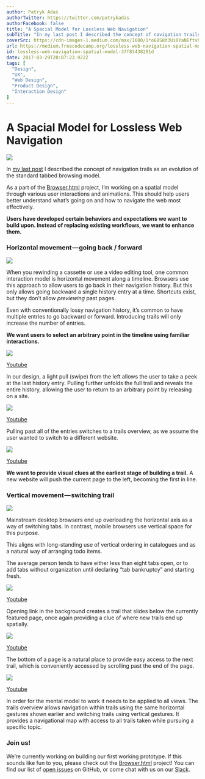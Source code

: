 ```yaml
---
author: Patryk Adaś
authorTwitter: https://twitter.com/patrykadas
authorFacebook: false
title: "A Spacial Model for Lossless Web Navigation"
subTitle: "In my last post I described the concept of navigation trails as an evolution of the standard tabbed browsing model...."
coverSrc: https://cdn-images-1.medium.com/max/1600/1*o68S8d3Ui0YaNEftvhqGcg.png
url: https://medium.freecodecamp.org/lossless-web-navigation-spatial-model-37f83438201d
id: lossless-web-navigation-spatial-model-37f83438201d
date: 2017-03-29T20:07:23.922Z
tags: [
  "Design",
  "UX",
  "Web Design",
  "Product Design",
  "Interaction Design"
]
---
```

# A Spacial Model for Lossless Web Navigation



![](https://cdn-images-1.medium.com/max/1600/1*o68S8d3Ui0YaNEftvhqGcg.png)



In [my last post](https://medium.freecodecamp.com/lossless-web-navigation-with-trails-9cd48c0abb56) I described the concept of navigation trails as an evolution of the standard tabbed browsing model.

As a part of the [Browser.html](https://github.com/browserhtml) project, I’m working on a spatial model through various user interactions and animations. This should help users better understand what’s going on and how to navigate the web most effectively.

**Users have developed certain behaviors and expectations we want to build upon. Instead of replacing existing workflows, we want to enhance them.**

### Horizontal movement — going back / forward



![](https://cdn-images-1.medium.com/max/1600/0*xXr1hEhW6AUULMQJ.)



When you rewinding a cassette or use a video editing tool, one common interaction model is horizontal movement along a timeline. Browsers use this approach to allow users to go back in their navigation history. But this only allows going backward a single history entry at a time. Shortcuts exist, but they don’t allow _previewing_ past pages.

Even with conventionally lossy navigation history, it’s common to have multiple entries to go backward or forward. Introducing trails will only increase the number of entries.

**We want users to select an arbitrary point in the timeline using familiar interactions.**



![](https://cdn-images-1.medium.com/max/1600/1*2JgS1f5KhBFpHa0wuDkp-g.gif)

[Youtube](https://youtu.be/reMbtUWeias)



In our design, a light pull (swipe) from the left allows the user to take a peek at the last history entry. Pulling further unfolds the full trail and reveals the entire history, allowing the user to return to an arbitrary point by releasing on a site.



![](https://cdn-images-1.medium.com/max/1600/1*hl_qHY8cVH0MzgacXUFu_Q.gif)

[Youtube](https://youtu.be/6e0cGYHJoDQ)



Pulling past all of the entries switches to a trails overview, as we assume the user wanted to switch to a different website.



![](https://cdn-images-1.medium.com/max/1600/1*czSxdvq_isFs5Aq6fprRGQ.gif)

[Youtube](https://youtu.be/uVRWfjceDDg)



**We want to provide visual clues at the earliest stage of building a trail.** A new website will push the current page to the left, becoming the first in line.

### Vertical movement — switching trail



![](https://cdn-images-1.medium.com/max/1600/0*1zE6_AmyjmjpfIIC.)



Mainstream desktop browsers end up overloading the horizontal axis as a way of switching tabs. In contrast, mobile browsers use vertical space for this purpose.

This aligns with long-standing use of vertical ordering in catalogues and as a natural way of arranging todo items.

The average person tends to have either less than eight tabs open, or to add tabs without organization until declaring “tab bankruptcy” and starting fresh.



![](https://cdn-images-1.medium.com/max/1600/1*wc2KcBsQu4qDeqvu8fdK1Q.gif)

[Youtube](https://youtu.be/QH1sOQXvH-k)



Opening link in the background creates a trail that slides below the currently featured page, once again providing a clue of where new trails end up spatially.



![](https://cdn-images-1.medium.com/max/1600/1*6-9BjBed_SmVi2AHdWQtyQ.gif)

[Youtube](https://youtu.be/3NxlriMTNnY)



The bottom of a page is a natural place to provide easy access to the next trail, which is conveniently accessed by scrolling past the end of the page.



![](https://cdn-images-1.medium.com/max/1600/1*AdQJDQ9I1JmNs7GRxlzNtA.gif)

[Youtube](https://youtu.be/AWpbnV41zUE)



In order for the mental model to work it needs to be applied to all views. The trails overview allows navigation within trails using the same horizontal gestures shown earlier and switching trails using vertical gestures. It provides a navigational map with access to all trails taken while pursuing a specific topic.

### Join us!

We’re currently working on building our first working prototype. If this sounds like fun to you, please check out the [Browser.html](https://github.com/browserhtml/browserhtml) project! You can find our list of [open issues](https://github.com/browserhtml/browserhtml/issues) on GitHub, or come chat with us on our [Slack](https://browserhtml-slackin.herokuapp.com/).








